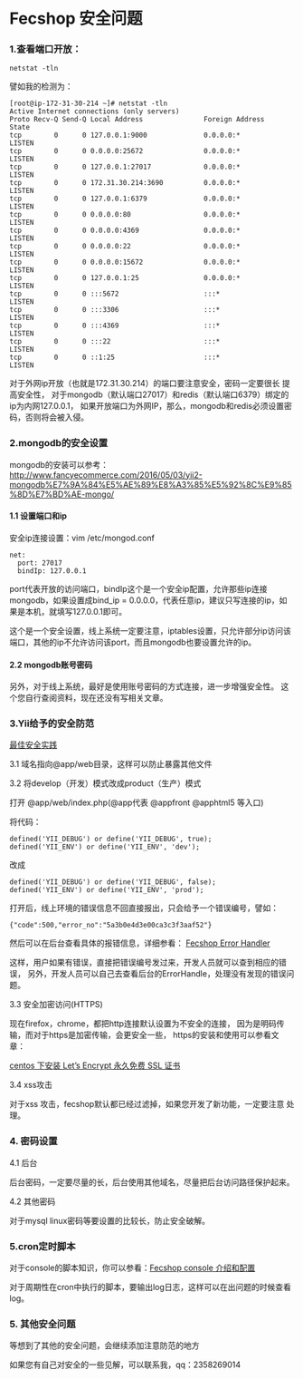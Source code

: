 Fecshop 安全问题
===============

### 1.查看端口开放：

```
netstat -tln
```

譬如我的检测为：

```
[root@ip-172-31-30-214 ~]# netstat -tln
Active Internet connections (only servers)
Proto Recv-Q Send-Q Local Address               Foreign Address             State      
tcp        0      0 127.0.0.1:9000              0.0.0.0:*                   LISTEN      
tcp        0      0 0.0.0.0:25672               0.0.0.0:*                   LISTEN      
tcp        0      0 127.0.0.1:27017             0.0.0.0:*                   LISTEN      
tcp        0      0 172.31.30.214:3690          0.0.0.0:*                   LISTEN      
tcp        0      0 127.0.0.1:6379              0.0.0.0:*                   LISTEN      
tcp        0      0 0.0.0.0:80                  0.0.0.0:*                   LISTEN      
tcp        0      0 0.0.0.0:4369                0.0.0.0:*                   LISTEN      
tcp        0      0 0.0.0.0:22                  0.0.0.0:*                   LISTEN      
tcp        0      0 0.0.0.0:15672               0.0.0.0:*                   LISTEN      
tcp        0      0 127.0.0.1:25                0.0.0.0:*                   LISTEN      
tcp        0      0 :::5672                     :::*                        LISTEN      
tcp        0      0 :::3306                     :::*                        LISTEN      
tcp        0      0 :::4369                     :::*                        LISTEN      
tcp        0      0 :::22                       :::*                        LISTEN      
tcp        0      0 ::1:25                      :::*                        LISTEN      

```

对于外网ip开放（也就是172.31.30.214）的端口要注意安全，密码一定要很长
提高安全性，
对于mongodb（默认端口27017）和redis（默认端口6379）绑定的ip为内网127.0.0.1，
如果开放端口为外网IP，那么，mongodb和redis必须设置密码，否则将会被入侵。


### 2.mongodb的安全设置

mongodb的安装可以参考：http://www.fancyecommerce.com/2016/05/03/yii2-mongodb%E7%9A%84%E5%AE%89%E8%A3%85%E5%92%8C%E9%85%8D%E7%BD%AE-mongo/


#### 1.1 设置端口和ip

安全ip连接设置：vim /etc/mongod.conf

```
net:
  port: 27017
  bindIp: 127.0.0.1
```

port代表开放的访问端口，bindIp这个是一个安全ip配置，允许那些ip连接mongodb，如果设置成bind_ip = 0.0.0.0，代表任意ip，建议只写连接的ip，如果是本机，就填写127.0.0.1即可。

这个是一个安全设置，线上系统一定要注意，iptables设置，只允许部分ip访问该端口，其他的ip不允许访问该port，而且mongodb也要设置允许的ip。

#### 2.2 mongodb账号密码

另外，对于线上系统，最好是使用账号密码的方式连接，进一步增强安全性。
这个您自行查阅资料，现在还没有写相关文章。


### 3.Yii给予的安全防范

[最佳安全实践](http://www.yiichina.com/doc/guide/2.0/security-best-practices)

3.1 域名指向@app/web目录，这样可以防止暴露其他文件

3.2 将develop（开发）模式改成product（生产）模式

打开 @app/web/index.php(@app代表  @appfront  @apphtml5 等入口)

将代码：

```
defined('YII_DEBUG') or define('YII_DEBUG', true);
defined('YII_ENV') or define('YII_ENV', 'dev');
```

改成

```
defined('YII_DEBUG') or define('YII_DEBUG', false);
defined('YII_ENV') or define('YII_ENV', 'prod');
```

打开后，线上环境的错误信息不回直接报出，只会给予一个错误编号，譬如：

```
{"code":500,"error_no":"5a3b0e4d3e00ca3c3f3aaf52"}
```

然后可以在后台查看具体的报错信息，详细参看：
[Fecshop Error Handler ](fecshop_error_handler.md)

这样，用户如果有错误，直接把错误编号发过来，开发人员就可以查到相应的错误，
另外，开发人员可以自己去查看后台的ErrorHandle，处理没有发现的错误问题。

3.3 安全加密访问(HTTPS) 

现在firefox，chrome，都把http连接默认设置为不安全的连接，
因为是明码传输，而对于https是加密传输，会更安全一些，
https的安装和使用可以参看文章：

[centos 下安装 Let’s Encrypt 永久免费 SSL 证书](http://www.fancyecommerce.com/2017/04/07/centos-%e4%b8%8b%e5%ae%89%e8%a3%85-lets-encrypt-%e6%b0%b8%e4%b9%85%e5%85%8d%e8%b4%b9-ssl-%e8%af%81%e4%b9%a6/)


3.4 xss攻击

对于xss 攻击，fecshop默认都已经过滤掉，如果您开发了新功能，一定要注意
处理。

### 4. 密码设置

4.1 后台

后台密码，一定要尽量的长，后台使用其他域名，尽量把后台访问路径保护起来。

4.2 其他密码

对于mysql linux密码等要设置的比较长，防止安全破解。

### 5.cron定时脚本

对于console的脚本知识，你可以参看：[Fecshop console 介绍和配置](http://www.fecshop.com/doc/fecshop-guide/develop/cn-1.0/guide-fecshop-console-about.html)

对于周期性在cron中执行的脚本，要输出log日志，这样可以在出问题的时候查看log。




### 5. 其他安全问题

等想到了其他的安全问题，会继续添加注意防范的地方

如果您有自己对安全的一些见解，可以联系我，qq：2358269014
